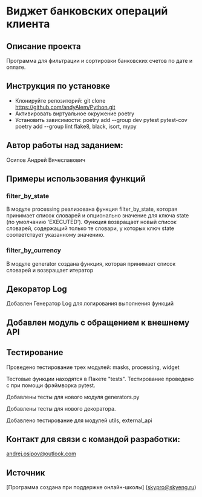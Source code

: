 # Виджет банковских операций клиента
## Описание проекта
Программа для фильтрации и сортировки банковских счетов по дате и оплате.

## Инструкция по установке

- Клонируйте репозиторий: git clone https://github.com/andyAlem/Python.git
- Активировать виртуальное окружение poetry
- Установить зависимости:
poetry add --group dev pytest pytest-cov
poetry add --group lint flake8, black, isort, mypy



## Автор работы над заданием:
Осипов Андрей Вячеславович

## Примеры использования функций
### filter_by_state 

В модуле processing реализована функция filter_by_state, которая принимает список словарей и опционально значение для ключа state
(по умолчанию 'EXECUTED'). Функция возвращает новый список словарей, содержащий только те словари, у которых ключ state соответствует указанному значению.

### filter_by_currency 

В модуле generator создана функция, которая принимает список словарей
и возвращает итератор

## Декоратор Log 
Добавлен Генератор Log для логирования выполнения функций

## Добавлен модуль с обращением к внешнему API

## Тестирование 
Проведено тестирование трех модулей:
masks, processing, widget

Тестовые функции находятся в Пакете "tests". Тестирование
проведено с при помощи фрэймворка pytest. 

Добавлены тесты для нового модуля generators.py

Добавлены тесты для нового декоратора. 

Добавлено тестирование для модулей utils, external_api


## Контакт для связи с командой разработки:
andrej.osipov@outlook.com
## Источник
[Программа создана при поддержке онлайн-школы] (skypro@skyeng.ru) 
